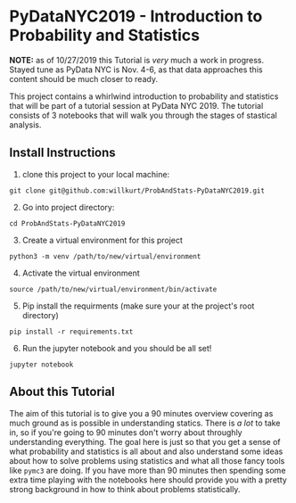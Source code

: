# PyDataNYC2019 - Introduction to Probability and Statistics

**NOTE:** as of 10/27/2019 this Tutorial is *very* much a work in progress. Stayed tune as PyData NYC is Nov. 4-6, as that data approaches this content should be much closer to ready.

This project contains a whirlwind introduction to probability and statistics that will be part of a tutorial session at PyData NYC 2019. The tutorial consists of 3 notebooks that will walk you through the stages of stastical analysis.

## Install Instructions

1. clone this project to your local machine:


`git clone git@github.com:willkurt/ProbAndStats-PyDataNYC2019.git`

2. Go into project directory:

`cd ProbAndStats-PyDataNYC2019`

3. Create a virtual environment for this project

`python3 -m venv /path/to/new/virtual/environment`

4. Activate the virtual environment

`source /path/to/new/virtual/environment/bin/activate`

5. Pip install the requirments (make sure your at the project's root directory)

`pip install -r requirements.txt`

6. Run the jupyter notebook and you should be all set!

`jupyter notebook`


## About this Tutorial

The aim of this tutorial is to give you a 90 minutes overview covering as much ground as is possible in understanding statics. There is *a lot* to take in, so if you're going to 90 minutes don't worry about throughly understanding everything. The goal here is just so that you get a sense of what probability and statistics is all about and also understand some ideas about how to solve problems using statistics and what all those fancy tools like `pymc3` are doing. If you have more than 90 minutes then spending some extra time playing with the notebooks here should provide you with a pretty strong background in how to think about problems statistically.




